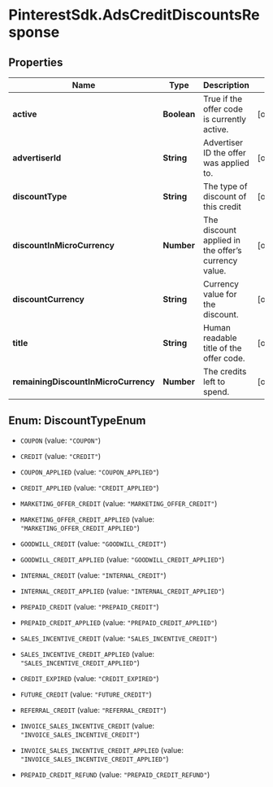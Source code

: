 # PinterestSdk.AdsCreditDiscountsResponse

## Properties

Name | Type | Description | Notes
------------ | ------------- | ------------- | -------------
**active** | **Boolean** | True if the offer code is currently active. | [optional] 
**advertiserId** | **String** | Advertiser ID the offer was applied to. | [optional] 
**discountType** | **String** | The type of discount of this credit | [optional] 
**discountInMicroCurrency** | **Number** | The discount applied in the offer’s currency value. | [optional] 
**discountCurrency** | **String** | Currency value for the discount. | [optional] 
**title** | **String** | Human readable title of the offer code. | [optional] 
**remainingDiscountInMicroCurrency** | **Number** | The credits left to spend. | [optional] 



## Enum: DiscountTypeEnum


* `COUPON` (value: `"COUPON"`)

* `CREDIT` (value: `"CREDIT"`)

* `COUPON_APPLIED` (value: `"COUPON_APPLIED"`)

* `CREDIT_APPLIED` (value: `"CREDIT_APPLIED"`)

* `MARKETING_OFFER_CREDIT` (value: `"MARKETING_OFFER_CREDIT"`)

* `MARKETING_OFFER_CREDIT_APPLIED` (value: `"MARKETING_OFFER_CREDIT_APPLIED"`)

* `GOODWILL_CREDIT` (value: `"GOODWILL_CREDIT"`)

* `GOODWILL_CREDIT_APPLIED` (value: `"GOODWILL_CREDIT_APPLIED"`)

* `INTERNAL_CREDIT` (value: `"INTERNAL_CREDIT"`)

* `INTERNAL_CREDIT_APPLIED` (value: `"INTERNAL_CREDIT_APPLIED"`)

* `PREPAID_CREDIT` (value: `"PREPAID_CREDIT"`)

* `PREPAID_CREDIT_APPLIED` (value: `"PREPAID_CREDIT_APPLIED"`)

* `SALES_INCENTIVE_CREDIT` (value: `"SALES_INCENTIVE_CREDIT"`)

* `SALES_INCENTIVE_CREDIT_APPLIED` (value: `"SALES_INCENTIVE_CREDIT_APPLIED"`)

* `CREDIT_EXPIRED` (value: `"CREDIT_EXPIRED"`)

* `FUTURE_CREDIT` (value: `"FUTURE_CREDIT"`)

* `REFERRAL_CREDIT` (value: `"REFERRAL_CREDIT"`)

* `INVOICE_SALES_INCENTIVE_CREDIT` (value: `"INVOICE_SALES_INCENTIVE_CREDIT"`)

* `INVOICE_SALES_INCENTIVE_CREDIT_APPLIED` (value: `"INVOICE_SALES_INCENTIVE_CREDIT_APPLIED"`)

* `PREPAID_CREDIT_REFUND` (value: `"PREPAID_CREDIT_REFUND"`)




